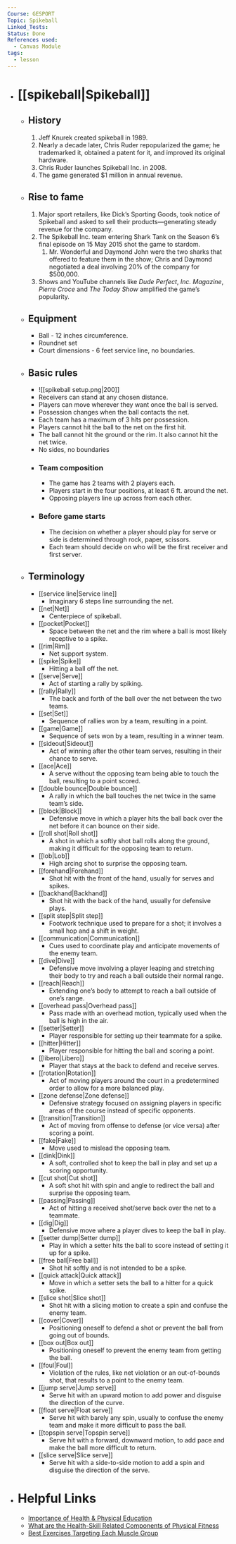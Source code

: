 ```yaml
---
Course: GESPORT
Topic: Spikeball
Linked_Tests:
Status: Done
References used:
  - Canvas Module
tags:
  - lesson
---
```


- # [[spikeball|Spikeball]]
	- ## History
		1. Jeff Knurek created spikeball in 1989.
		2. Nearly a decade later, Chris Ruder repopularized the game; he trademarked it, obtained a patent for it, and improved its original hardware.
		3. Chris Ruder launches Spikeball Inc. in 2008.
		4. The game generated $1 million in annual revenue.
	- ## Rise to fame
		1. Major sport retailers, like Dick’s Sporting Goods, took notice of Spikeball and asked to sell their products—generating steady revenue for the company.
		2. The Spikeball Inc. team entering Shark Tank on the Season 6’s final episode on 15 May 2015 shot the game to stardom.
			1. Mr. Wonderful and Daymond John were the two sharks that offered to feature them in the show; Chris and Daymond negotiated a deal involving 20% of the company for $500,000.
		3. Shows and YouTube channels like *Dude Perfect*, *Inc. Magazine*, *Pierre Croce* and *The Today Show* amplified the game’s popularity.
	- ## Equipment
		- Ball - 12 inches circumference.
		- Roundnet set
		- Court dimensions - 6 feet service line, no boundaries.
	- ## Basic rules
		- ![[spikeball setup.png|200]]
		- Receivers can stand at any chosen distance.
		- Players can move wherever they want once the ball is served.
		- Possession changes when the ball contacts the net.
		- Each team has a maximum of 3 hits per possession.
		- Players cannot hit the ball to the net on the first hit.
		- The ball cannot hit the ground or the rim. It also cannot hit the net twice.
		- No sides, no boundaries
		- ### Team composition
			- The game has 2 teams with 2 players each.
			- Players start in the four positions, at least 6 ft. around the net.
			- Opposing players line up across from each other.
		- ### Before game starts
			- The decision on whether a player should play for serve or side is determined through rock, paper, scissors.
			- Each team should decide on who will be the first receiver and first server.
	- ## Terminology
		- [[service line|Service line]]
			- Imaginary 6 steps line surrounding the net.
		- [[net|Net]]
			- Centerpiece of spikeball.
		- [[pocket|Pocket]]
			- Space between the net and the rim where a ball is most likely receptive to a spike.
		- [[rim|Rim]]
			- Net support system.
		- [[spike|Spike]]
			- Hitting a ball off the net.
		- [[serve|Serve]]
			- Act of starting a rally by spiking.
		- [[rally|Rally]]
			- The back and forth of the ball over the net between the two teams.
		- [[set|Set]]
			- Sequence of rallies won by a team, resulting in a point.
		- [[game|Game]]
			- Sequence of sets won by a team, resulting in a winner team.
		- [[sideout|Sideout]]
			- Act of winning after the other team serves, resulting in their chance to serve.
		- [[ace|Ace]]
			- A serve without the opposing team being able to touch the ball, resulting to a point scored.
		- [[double bounce|Double bounce]]
			- A rally in which the ball touches the net twice in the same team’s side.
		- [[block|Block]]
			- Defensive move in which a player hits the ball back over the net before it can bounce on their side.
		- [[roll shot|Roll shot]]
			- A shot in which a softly shot ball rolls along the ground, making it difficult for the opposing team to return.
		- [[lob|Lob]]
			- High arcing shot to surprise the opposing team.
		- [[forehand|Forehand]]
			- Shot hit with the front of the hand, usually for serves and spikes.
		- [[backhand|Backhand]]
			- Shot hit with the back of the hand, usually for defensive plays.
		- [[split step|Split step]]
			- Footwork technique used to prepare for a shot; it involves a small hop and a shift in weight.
		- [[communication|Communication]]
			- Cues used to coordinate play and anticipate movements of the enemy team.
		- [[dive|Dive]]
			- Defensive move involving a player leaping and stretching their body to try and reach a ball outside their normal range.
		- [[reach|Reach]]
			- Extending one’s body to attempt to reach a ball outside of one’s range.
		- [[overhead pass|Overhead pass]]
			- Pass made with an overhead motion, typically used when the ball is high in the air.
		- [[setter|Setter]]
			- Player responsible for setting up their teammate for a spike.
		- [[hitter|Hitter]]
			- Player responsible for hitting the ball and scoring a point.
		- [[libero|Libero]]
			- Player that stays at the back to defend and receive serves.
		- [[rotation|Rotation]]
			- Act of moving players around the court in a predetermined order to allow for a more balanced play.
		- [[zone defense|Zone defense]]
			- Defensive strategy focused on assigning players in specific areas of the course instead of specific opponents.
		- [[transition|Transition]]
			- Act of moving from offense to defense (or vice versa) after scoring a point.
		- [[fake|Fake]]
			- Move used to mislead the opposing team.
		- [[dink|Dink]]
			- A soft, controlled shot to keep the ball in play and set up a scoring opportunity.
		- [[cut shot|Cut shot]]
			- A soft shot hit with spin and angle to redirect the ball and surprise the opposing team.
		- [[passing|Passing]]
			- Act of hitting a received shot/serve back over the net to a teammate.
		- [[dig|Dig]]
			- Defensive move where a player dives to keep the ball in play.
		- [[setter dump|Setter dump]]
			- Play in which a setter hits the ball to score instead of setting it up for a spike.
		- [[free ball|Free ball]]
			- Shot hit softly and is not intended to be a spike.
		- [[quick attack|Quick attack]]
			- Move in which a setter sets the ball to a hitter for a quick spike.
		- [[slice shot|Slice shot]]
			- Shot hit with a slicing motion to create a spin and confuse the enemy team.
		- [[cover|Cover]]
			- Positioning oneself to defend a shot or prevent the ball from going out of bounds.
		- [[box out|Box out]]
			- Positioning oneself to prevent the enemy team from getting the ball.
		- [[foul|Foul]]
			- Violation of the rules, like net violation or an out-of-bounds shot, that results to a point to the enemy team.
		- [[jump serve|Jump serve]]
			- Serve hit with an upward motion to add power and disguise the direction of the curve.
		- [[float serve|Float serve]]
			- Serve hit with barely any spin, usually to confuse the enemy team and make it more difficult to pass the ball.
		- [[topspin serve|Topspin serve]]
			- Serve hit with a forward, downward motion, to add pace and make the ball more difficult to return.
		- [[slice serve|Slice serve]]
			- Serve hit with a side-to-side motion to add a spin and disguise the direction of the serve.
- # Helpful Links
	- [Importance of Health & Physical Education](https://dsoareshpe.weebly.com/importance-of-hpe.html)
	- [What are the Health-Skill Related Components of Physical Fitness](https://www.femina.in/wellness/fitness/components-of-physical-fitness-183555.html)
	- [Best Exercises Targeting Each Muscle Group](https://www.nrgfitness.ie/best-exercises-for-targeting-each-muscle-group/)